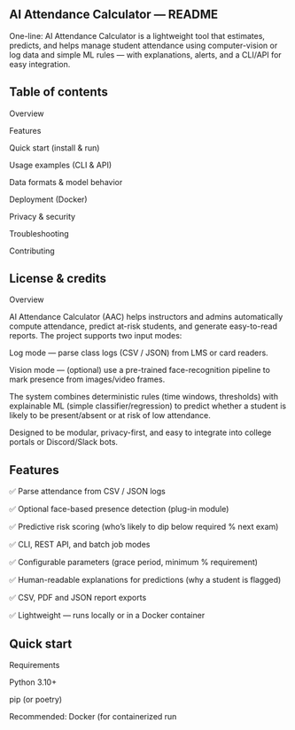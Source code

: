 ## AI Attendance Calculator — README

One-line: AI Attendance Calculator is a lightweight tool that estimates, predicts, and helps manage student attendance using computer-vision or log data and simple ML rules — with explanations, alerts, and a CLI/API for easy integration.

## Table of contents

Overview

Features

Quick start (install & run)

Usage examples (CLI & API)

Data formats & model behavior

Deployment (Docker)

Privacy & security

Troubleshooting

Contributing

## License & credits

Overview

AI Attendance Calculator (AAC) helps instructors and admins automatically compute attendance, predict at-risk students, and generate easy-to-read reports. The project supports two input modes:

Log mode — parse class logs (CSV / JSON) from LMS or card readers.

Vision mode — (optional) use a pre-trained face-recognition pipeline to mark presence from images/video frames.

The system combines deterministic rules (time windows, thresholds) with explainable ML (simple classifier/regression) to predict whether a student is likely to be present/absent or at risk of low attendance.

Designed to be modular, privacy-first, and easy to integrate into college portals or Discord/Slack bots.

## Features

✅ Parse attendance from CSV / JSON logs

✅ Optional face-based presence detection (plug-in module)

✅ Predictive risk scoring (who’s likely to dip below required % next exam)

✅ CLI, REST API, and batch job modes

✅ Configurable parameters (grace period, minimum % requirement)

✅ Human-readable explanations for predictions (why a student is flagged)

✅ CSV, PDF and JSON report exports

✅ Lightweight — runs locally or in a Docker container

## Quick start
Requirements

Python 3.10+

pip (or poetry)

Recommended: Docker (for containerized run
